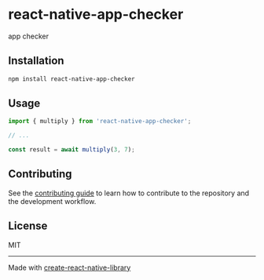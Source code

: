 # react-native-app-checker

app checker

## Installation

```sh
npm install react-native-app-checker
```

## Usage

```js
import { multiply } from 'react-native-app-checker';

// ...

const result = await multiply(3, 7);
```

## Contributing

See the [contributing guide](CONTRIBUTING.md) to learn how to contribute to the repository and the development workflow.

## License

MIT

---

Made with [create-react-native-library](https://github.com/callstack/react-native-builder-bob)
